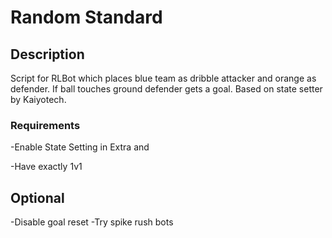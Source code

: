 # Random Standard

## Description

Script for RLBot which places blue team as dribble attacker and orange as defender. If ball touches ground defender gets a goal. Based on state setter by Kaiyotech.

### Requirements

-Enable State Setting in Extra and 

-Have exactly 1v1


## Optional
-Disable goal reset
-Try spike rush bots
